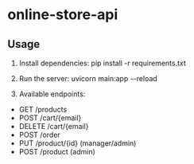 # online-store-api

## Usage
1. Install dependencies:
   pip install -r requirements.txt

2. Run the server:
   uvicorn main:app --reload

3. Available endpoints:
- GET /products
- POST /cart/{email}
- DELETE /cart/{email}
- POST /order
- PUT /product/{id} (manager/admin)
- POST /product (admin)

